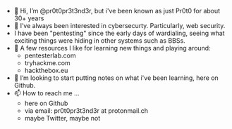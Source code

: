 - 👋 Hi, I’m @pr0t0pr3t3nd3r, but i've been known as just Pr0t0 for about 30+ years
- 👀 I’ve always been interested in cybersecurty. Particularly, web security.
-    I have been "pentesting" since the early days of wardialing, seeing what exciting things were hiding in other systems such as BBSs.
- 🌱 A few resources I like for learning new things and playing around:
     - pentesterlab.com
     - tryhackme.com
     - hackthebox.eu
- 💞️ I’m looking to start putting notes on what i've been learning, here on Github.
- 📫 How to reach me ...
     - here on Github
     - via email: pr0t0pr3t3nd3r at protonmail.ch
     - maybe Twitter, maybe not

<!---
pr0t0pr3t3nd3r/pr0t0pr3t3nd3r is a ✨ special ✨ repository because its `README.md` (this file) appears on your GitHub profile.
You can click the Preview link to take a look at your changes.
--->
